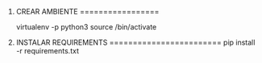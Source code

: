 1. CREAR AMBIENTE
=================

    virtualenv <env-name> -p python3
    source <env-path>/bin/activate

2. INSTALAR REQUIREMENTS
========================
pip install -r requirements.txt